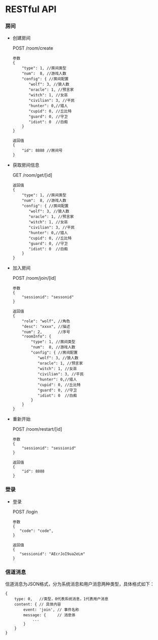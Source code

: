 # RESTful API

### 房间

*  创建房间
  
   POST /room/create
 
   ```
   参数
   {
       "type": 1, //房间类型
       "num":  8, //游戏人数
       "config": { //房间配置
          "wolf": 3, //狼人数
          "oracle": 1, //预言家
          "witch": 1, //女巫
          "civilian": 3, //平民
          "hunter": 0,//猎人
          "cupid": 0, //丘比特
          "guard": 0, //守卫
          "idiot": 0  //白痴
       }
   }
   
   返回值
   {
       "id": 8888 //房间号
   }
   ```
*  获取房间信息

   GET /room/get/[id]
      
   ```
   返回值
   {
       "type": 1, //房间类型
       "num":  8, //游戏人数
       "config": { //房间配置
          "wolf": 3, //狼人数
          "oracle": 1, //预言家
          "witch": 1, //女巫
          "civilian": 3, //平民
          "hunter": 0,//猎人
          "cupid": 0, //丘比特
          "guard": 0, //守卫
          "idiot": 0  //白痴
       }
   }
   ```
   
*  加入房间

   POST /room/join/[id]
   
   ```
   参数
   {
       "sessionid": "sessonid"
   }
   
   返回值
   {
       "role": "wolf", //角色
       "desc": "xxxx", //描述
       "num": 2,       //序号
       "roomInfo": {
           "type": 1, //房间类型
           "num":  8, //游戏人数
           "config": { //房间配置
              "wolf": 3, //狼人数
              "oracle": 1, //预言家
              "witch": 1, //女巫
              "civilian": 3, //平民
              "hunter": 0,//猎人
              "cupid": 0, //丘比特
              "guard": 0, //守卫
              "idiot": 0  //白痴
           }
       }
   }
   ```
   
*  重新开始

   POST /room/restart/[id]
   
   ```
   参数
   {
       "sessionid": "sessionid"
   }
   
   返回值
   {
       "id": 8888
   }
   ```
 
  
### 登录

*  登录

   POST /login
   
   ```
   参数
   {
      "code": "code",
   }
   
   返回值
   {
      "sessionid": "AEcrJoI9ua2eLm"
   }
   ```
   
### 信道消息

信道消息为JSON格式，分为系统消息和用户消息两种类型，具体格式如下：

```
{
	type: 0,   //类型，0代表系统消息，1代表用户消息
	content: { // 具体内容
		event: 'join', // 事件名称
		message: {     // 消息体
			...
		}
	}
}
```